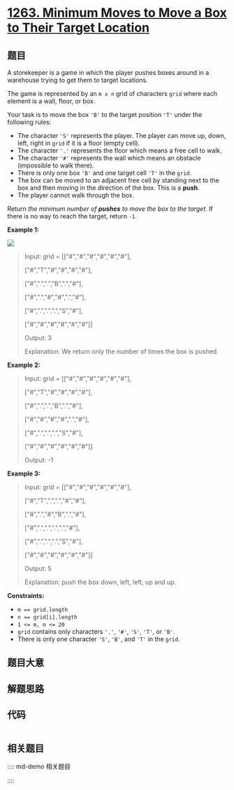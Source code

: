 # [1263. Minimum Moves to Move a Box to Their Target Location](https://leetcode.com/problems/minimum-moves-to-move-a-box-to-their-target-location)

## 题目

A storekeeper is a game in which the player pushes boxes around in a warehouse
trying to get them to target locations.

The game is represented by an `m x n` grid of characters `grid` where each
element is a wall, floor, or box.

Your task is to move the box `'B'` to the target position `'T'` under the
following rules:

  * The character `'S'` represents the player. The player can move up, down, left, right in `grid` if it is a floor (empty cell).
  * The character `'.'` represents the floor which means a free cell to walk.
  * The character `'#'` represents the wall which means an obstacle (impossible to walk there).
  * There is only one box `'B'` and one target cell `'T'` in the `grid`.
  * The box can be moved to an adjacent free cell by standing next to the box and then moving in the direction of the box. This is a **push**.
  * The player cannot walk through the box.

Return _the minimum number of **pushes** to move the box to the target_. If
there is no way to reach the target, return `-1`.



**Example 1:**

![](https://assets.leetcode.com/uploads/2019/11/06/sample_1_1620.png)

> Input: grid = [["#","#","#","#","#","#"],
> 
> > 
> > 
> > 
>    ["#","T","#","#","#","#"],
> 
> > 
> > 
> > 
>    ["#",".",".","B",".","#"],
> 
> > 
> > 
> > 
>    ["#",".","#","#",".","#"],
> 
> > 
> > 
> > 
>    ["#",".",".",".","S","#"],
> 
> > 
> > 
> > 
>    ["#","#","#","#","#","#"]]
> 
> Output: 3
> 
> Explanation: We return only the number of times the box is pushed.

**Example 2:**

> Input: grid = [["#","#","#","#","#","#"],
> 
> > 
> > 
> > 
>    ["#","T","#","#","#","#"],
> 
> > 
> > 
> > 
>    ["#",".",".","B",".","#"],
> 
> > 
> > 
> > 
>    ["#","#","#","#",".","#"],
> 
> > 
> > 
> > 
>    ["#",".",".",".","S","#"],
> 
> > 
> > 
> > 
>    ["#","#","#","#","#","#"]]
> 
> Output: -1

**Example 3:**

> Input: grid = [["#","#","#","#","#","#"],
> 
> > 
> > 
> > 
>    ["#","T",".",".","#","#"],
> 
> > 
> > 
> > 
>    ["#",".","#","B",".","#"],
> 
> > 
> > 
> > 
>    ["#",".",".",".",".","#"],
> 
> > 
> > 
> > 
>    ["#",".",".",".","S","#"],
> 
> > 
> > 
> > 
>    ["#","#","#","#","#","#"]]
> 
> Output: 5
> 
> Explanation: push the box down, left, left, up and up.

**Constraints:**

  * `m == grid.length`
  * `n == grid[i].length`
  * `1 <= m, n <= 20`
  * `grid` contains only characters `'.'`, `'#'`, `'S'`, `'T'`, or `'B'`.
  * There is only one character `'S'`, `'B'`, and `'T'` in the `grid`.


## 题目大意

## 解题思路

## 代码

```javascript

```

## 相关题目

:::: md-demo 相关题目

::::
